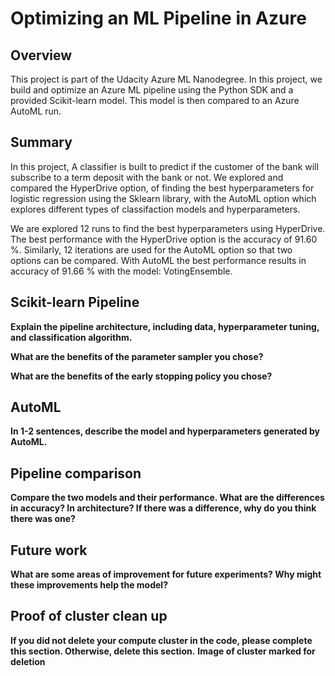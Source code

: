 # Optimizing an ML Pipeline in Azure

## Overview
This project is part of the Udacity Azure ML Nanodegree.
In this project, we build and optimize an Azure ML pipeline using the Python SDK and a provided Scikit-learn model.
This model is then compared to an Azure AutoML run.

## Summary
In this project, A classifier is built to predict if the customer of the bank will subscribe to a term deposit with the bank or not. We explored and compared the HyperDrive option, of finding the best hyperparameters for logistic regression using the Sklearn library, with the AutoML option which explores different types of classifaction models and hyperparameters.

We are explored 12 runs to find the best hyperparameters using HyperDrive. The best performance with the HyperDrive option is the accuracy of 91.60 %. Similarly, 12 iterations are used for the AutoML option so that two options can be compared. With AutoML the best performance results in accuracy of 91.66 % with the model: VotingEnsemble.

## Scikit-learn Pipeline
**Explain the pipeline architecture, including data, hyperparameter tuning, and classification algorithm.**

**What are the benefits of the parameter sampler you chose?**

**What are the benefits of the early stopping policy you chose?**

## AutoML
**In 1-2 sentences, describe the model and hyperparameters generated by AutoML.**

## Pipeline comparison
**Compare the two models and their performance. What are the differences in accuracy? In architecture? If there was a difference, why do you think there was one?**

## Future work
**What are some areas of improvement for future experiments? Why might these improvements help the model?**

## Proof of cluster clean up
**If you did not delete your compute cluster in the code, please complete this section. Otherwise, delete this section.**
**Image of cluster marked for deletion**
